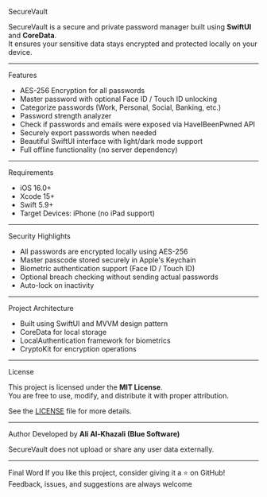 SecureVault

SecureVault is a secure and private password manager built using **SwiftUI** and **CoreData**.  
It ensures your sensitive data stays encrypted and protected locally on your device.

---

Features
- AES-256 Encryption for all passwords
- Master password with optional Face ID / Touch ID unlocking
- Categorize passwords (Work, Personal, Social, Banking, etc.)
- Password strength analyzer
- Check if passwords and emails were exposed via HaveIBeenPwned API
- Securely export passwords when needed
- Beautiful SwiftUI interface with light/dark mode support
- Full offline functionality (no server dependency)

---

Requirements
- iOS 16.0+
- Xcode 15+
- Swift 5.9+
- Target Devices: iPhone (no iPad support)

---

Security Highlights
- All passwords are encrypted locally using AES-256
- Master passcode stored securely in Apple's Keychain
- Biometric authentication support (Face ID / Touch ID)
- Optional breach checking without sending actual passwords
- Auto-lock on inactivity

---

Project Architecture
- Built using SwiftUI and MVVM design pattern
- CoreData for local storage
- LocalAuthentication framework for biometrics
- CryptoKit for encryption operations

---

License

This project is licensed under the **MIT License**.  
You are free to use, modify, and distribute it with proper attribution.

See the [LICENSE](LICENSE) file for more details.

---

Author
Developed by **Ali Al-Khazali (Blue Software)**

SecureVault does not upload or share any user data externally.

---

Final Word
If you like this project, consider giving it a ⭐️ on GitHub!  
Feedback, issues, and suggestions are always welcome 
